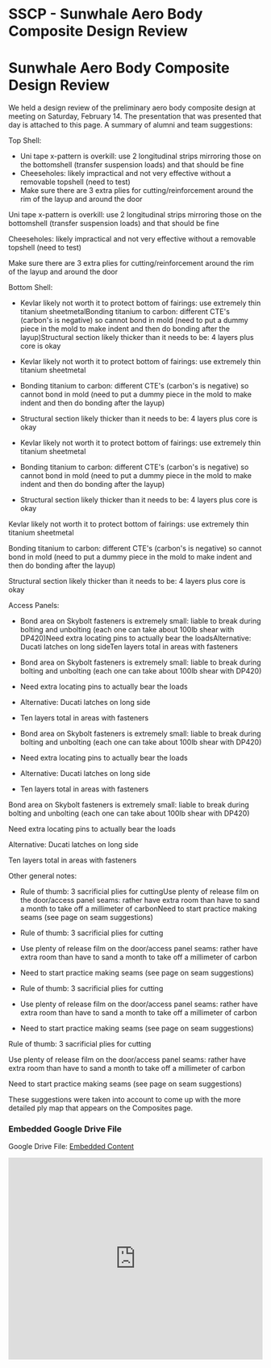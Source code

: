 # SSCP - Sunwhale Aero Body Composite Design Review

# Sunwhale Aero Body Composite Design Review

We held a design review of the preliminary aero body composite design at meeting on Saturday, February 14. The presentation that was presented that day is attached to this page. A summary of alumni and team suggestions:

Top Shell:

* Uni tape x-pattern is overkill: use 2 longitudinal strips mirroring those on the bottomshell (transfer suspension loads) and that should be fine
* Cheeseholes: likely impractical and not very effective without a removable topshell (need to test)
* Make sure there are 3 extra plies for cutting/reinforcement around the rim of the layup and around the door

Uni tape x-pattern is overkill: use 2 longitudinal strips mirroring those on the bottomshell (transfer suspension loads) and that should be fine

Cheeseholes: likely impractical and not very effective without a removable topshell (need to test)

Make sure there are 3 extra plies for cutting/reinforcement around the rim of the layup and around the door

Bottom Shell:

* Kevlar likely not worth it to protect bottom of fairings: use extremely thin titanium sheetmetalBonding titanium to carbon: different CTE's (carbon's is negative) so cannot bond in mold (need to put a dummy piece in the mold to make indent and then do bonding after the layup)Structural section likely thicker than it needs to be: 4 layers plus core is okay
* Kevlar likely not worth it to protect bottom of fairings: use extremely thin titanium sheetmetal
* Bonding titanium to carbon: different CTE's (carbon's is negative) so cannot bond in mold (need to put a dummy piece in the mold to make indent and then do bonding after the layup)
* Structural section likely thicker than it needs to be: 4 layers plus core is okay

* Kevlar likely not worth it to protect bottom of fairings: use extremely thin titanium sheetmetal
* Bonding titanium to carbon: different CTE's (carbon's is negative) so cannot bond in mold (need to put a dummy piece in the mold to make indent and then do bonding after the layup)
* Structural section likely thicker than it needs to be: 4 layers plus core is okay

Kevlar likely not worth it to protect bottom of fairings: use extremely thin titanium sheetmetal

Bonding titanium to carbon: different CTE's (carbon's is negative) so cannot bond in mold (need to put a dummy piece in the mold to make indent and then do bonding after the layup)

Structural section likely thicker than it needs to be: 4 layers plus core is okay

Access Panels:

* Bond area on Skybolt fasteners is extremely small: liable to break during bolting and unbolting (each one can take about 100lb shear with DP420)Need extra locating pins to actually bear the loadsAlternative: Ducati latches on long sideTen layers total in areas with fasteners
* Bond area on Skybolt fasteners is extremely small: liable to break during bolting and unbolting (each one can take about 100lb shear with DP420)
* Need extra locating pins to actually bear the loads
* Alternative: Ducati latches on long side
* Ten layers total in areas with fasteners

* Bond area on Skybolt fasteners is extremely small: liable to break during bolting and unbolting (each one can take about 100lb shear with DP420)
* Need extra locating pins to actually bear the loads
* Alternative: Ducati latches on long side
* Ten layers total in areas with fasteners

Bond area on Skybolt fasteners is extremely small: liable to break during bolting and unbolting (each one can take about 100lb shear with DP420)

Need extra locating pins to actually bear the loads

Alternative: Ducati latches on long side

Ten layers total in areas with fasteners

Other general notes:

* Rule of thumb: 3 sacrificial plies for cuttingUse plenty of release film on the door/access panel seams: rather have extra room than have to sand a month to take off a millimeter of carbonNeed to start practice making seams (see page on seam suggestions)
* Rule of thumb: 3 sacrificial plies for cutting
* Use plenty of release film on the door/access panel seams: rather have extra room than have to sand a month to take off a millimeter of carbon
* Need to start practice making seams (see page on seam suggestions)

* Rule of thumb: 3 sacrificial plies for cutting
* Use plenty of release film on the door/access panel seams: rather have extra room than have to sand a month to take off a millimeter of carbon
* Need to start practice making seams (see page on seam suggestions)

Rule of thumb: 3 sacrificial plies for cutting

Use plenty of release film on the door/access panel seams: rather have extra room than have to sand a month to take off a millimeter of carbon

Need to start practice making seams (see page on seam suggestions)

These suggestions were taken into account to come up with the more detailed ply map that appears on the Composites page.

[](https://drive.google.com/folderview?id=1_3qBmwiEvUZV5FXpjBr_gEKUpwOwEVCo)

### Embedded Google Drive File

Google Drive File: [Embedded Content](https://drive.google.com/embeddedfolderview?id=1_3qBmwiEvUZV5FXpjBr_gEKUpwOwEVCo#list)

<iframe width="100%" height="400" src="https://drive.google.com/embeddedfolderview?id=1_3qBmwiEvUZV5FXpjBr_gEKUpwOwEVCo#list" frameborder="0"></iframe>

